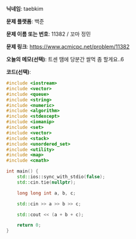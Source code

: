 **닉네임**: taebkim

**문제 플랫폼**: 백준

**문제 이름 또는 번호**: 11382 / 꼬마 정민

**문제 링크**: https://www.acmicpc.net/problem/11382

**오늘의 메모(선택)**: 트센 땜에 당분간 쌀먹 좀 할게요..6

**코드(선택)**:

```c++
#include <iostream>
#include <vector>
#include <queue>
#include <string>
#include <numeric>
#include <algorithm>
#include <stdexcept>
#include <iomanip>
#include <set>
#include <vector>
#include <stack>
#include <unordered_set>
#include <utility>
#include <map>
#include <cmath>

int main() {
    std::ios::sync_with_stdio(false);
    std::cin.tie(nullptr);

    long long int a, b, c;

    std::cin >> a >> b >> c;

    std::cout << (a + b + c);

    return 0;
}
```